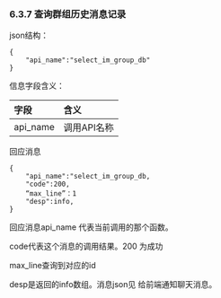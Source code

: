### 6.3.7 查询群组历史消息记录

json结构：

```
{
    "api_name":"select_im_group_db"
}
```

信息字段含义：

| 字段 | 含义 |
| :--- | :--- |
| api\_name | 调用API名称 |

回应消息

```
{
    "api_name":"select_im_group_db,
    "code":200,
    “max_line”：1
    "desp":info,
}
```

回应消息api\_name 代表当前调用的那个函数。

code代表这个消息的调用结果。200 为成功

max\_line查询到对应的id

desp是返回的info数组。消息json见 给前端通知聊天消息。

